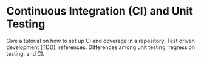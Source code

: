 # Continuous Integration (CI) and Unit Testing

Give a tutorial on how to set up CI and coverage in a repository. Test driven development (TDD), references. Differences among unit testing, regression testing, and CI.
